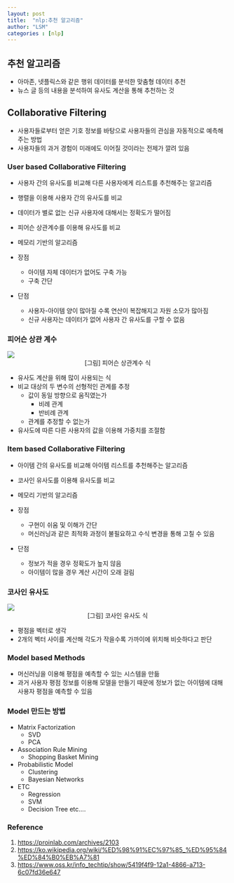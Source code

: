 ```yaml
---
layout: post
title:  "nlp:추천 알고리즘"
author: "LSM"
categories : [nlp]
---
```


## 추천 알고리즘
- 아마존, 넷플릭스와 같은 행위 데이터를 분석한 맞춤형 데이터 추천
- 뉴스 글 등의 내용을 분석하여 유사도 계산을 통해 추천하는 것

## Collaborative Filtering
- 사용자들로부터 얻은 기호 정보를 바탕으로 사용자들의 관심을 자동적으로 예측해주는 방법
- 사용자들의 과거 경험이 미래에도 이어질 것이라는 전제가 깔려 있음

### User based Collaborative Filtering
- 사용자 간의 유사도를 비교해 다른 사용자에게 리스트를 추천해주는 알고리즘
- 행렬을 이용해 사용자 간의 유사도를 비교
- 데이터가 별로 없는 신규 사용자에 대해서는 정확도가 떨어짐
- 피어슨 상관계수를 이용해 유사도를 비교
- 메모리 기반의 알고리즘


- 장점
    - 아이템 자체 데이터가 없어도 구축 가능
    - 구축 간단
- 단점
    - 사용자-아이템 양이 많아질 수록 연산이 복잡해지고 자원 소모가 많아짐
    - 신규 사용자는 데이터가 없어 사용자 간 유사도를 구할 수 없음

### 피어슨 상관 계수
<img src="http://oss.kr/oss/images/news/20160927_Recommendation_03.jpg">


<center>[그림] 피어슨 상관계수 식</center>

- 유사도 계산을 위해 많이 사용되는 식
- 비교 대상의 두 변수의 선형적인 관계를 추정
    - 값이 동일 방향으로 움직였는가
        - 비례 관계
        - 반비례 관계
    - 관계를 추정할 수 없는가
- 유사도에 따른 다른 사용자의 값을 이용해 가중치를 조절함

### Item based Collaborative Filtering
- 아이템 간의 유사도를 비교해 아이템 리스트를 추천해주는 알고리즘
- 코사인 유사도를 이용해 유사도를 비교
- 메모리 기반의 알고리즘


- 장점
    - 구현이 쉬움 및 이해가 간단
    - 머신러닝과 같은 최적화 과정이 불필요하고 수식 변경을 통해 고칠 수 있음
- 단점
    - 정보가 적을 경우 정확도가 높지 않음
    - 아이템이 많을 경우 계산 시간이 오래 걸림

### 코사인 유사도

<img src="http://oss.kr/oss/images/news/20160927_Recommendation_04.jpg">


<center>[그림] 코사인 유사도 식</center>

- 평점을 벡터로 생각
- 2개의 벡터 사이를 계산해 각도가 작을수록 가까이에 위치해 비슷하다고 판단

### Model based Methods
- 머신러닝을 이용해 평점을 예측할 수 있는 시스템을 만듦
- 과거 사용자 평점 정보를 이용해 모델을 만들기 때문에 정보가 없는 아이템에 대해 사용자 평점을 예측할 수 있음

### Model 만드는 방법
- Matrix Factorization
    - SVD
    - PCA
- Association Rule Mining
    - Shopping Basket Mining
- Probabilistic Model
    - Clustering
    - Bayesian Networks
- ETC
    - Regression
    - SVM
    - Decision Tree
    etc....

### Reference
1. https://proinlab.com/archives/2103
2. https://ko.wikipedia.org/wiki/%ED%98%91%EC%97%85_%ED%95%84%ED%84%B0%EB%A7%81
3. https://www.oss.kr/info_techtip/show/5419f4f9-12a1-4866-a713-6c07fd36e647